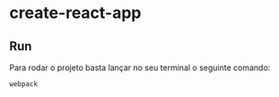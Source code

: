# create-react-app

## Run

Para rodar o projeto basta lançar no seu terminal o seguinte comando:

`webpack`
